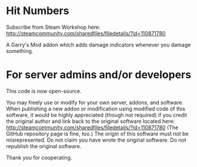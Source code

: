 Hit Numbers
===========

Subscribe from Steam Workshop here: http://steamcommunity.com/sharedfiles/filedetails/?id=110871780

A Garry's Mod addon which adds damage indicators whenever you damage something.


For server admins and/or developers
===================================

This code is now open-source.

You may freely use or modify for your own server, addons, and software.
When publishing a new addon or modification using modified code of this software, it would be highly appreciated (though not required) if you credit the original author and link back to the original software located here: http://steamcommunity.com/sharedfiles/filedetails/?id=110871780 (The GitHub repository page is fine, too.)
The origin of this software must not be misrepresented.
Do not claim you have wrote the original software.
Do not republish the original software.

Thank you for cooperating.
